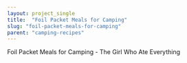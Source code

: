 ```yaml
---
layout: project_single
title:  "Foil Packet Meals for Camping"
slug: "foil-packet-meals-for-camping"
parent: "camping-recipes"
---
```

Foil Packet Meals for Camping - The Girl Who Ate Everything